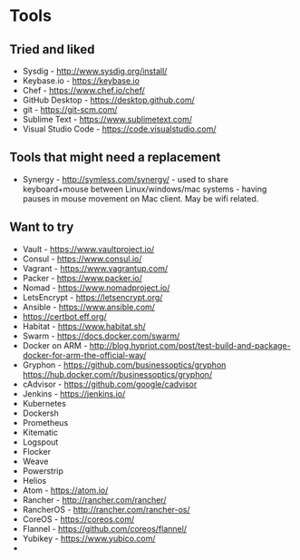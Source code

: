 # Tools

## Tried and liked
* Sysdig - http://www.sysdig.org/install/
* Keybase.io - https://keybase.io
* Chef - https://www.chef.io/chef/
* GitHub Desktop - https://desktop.github.com/
* git - https://git-scm.com/
* Sublime Text - https://www.sublimetext.com/
* Visual Studio Code - https://code.visualstudio.com/ 

## Tools that might need a replacement
* Synergy - http://symless.com/synergy/ - used to share keyboard+mouse between Linux/windows/mac systems - having pauses in mouse movement on Mac client. May be wifi related.

## Want to try
* Vault - https://www.vaultproject.io/
* Consul - https://www.consul.io/
* Vagrant - https://www.vagrantup.com/
* Packer - https://www.packer.io/
* Nomad - https://www.nomadproject.io/
* LetsEncrypt - https://letsencrypt.org/
* Ansible - https://www.ansible.com/
* https://certbot.eff.org/
* Habitat - https://www.habitat.sh/
* Swarm - https://docs.docker.com/swarm/
* Docker on ARM - http://blog.hypriot.com/post/test-build-and-package-docker-for-arm-the-official-way/
* Gryphon - https://github.com/businessoptics/gryphon https://hub.docker.com/r/businessoptics/gryphon/
* cAdvisor - https://github.com/google/cadvisor
* Jenkins - https://jenkins.io/
* Kubernetes
* Dockersh
* Prometheus
* Kitematic
* Logspout
* Flocker
* Weave
* Powerstrip
* Helios
* Atom - https://atom.io/
* Rancher - http://rancher.com/rancher/
* RancherOS - http://rancher.com/rancher-os/
* CoreOS - https://coreos.com/
* Flannel - https://github.com/coreos/flannel/
* Yubikey - https://www.yubico.com/
* 


